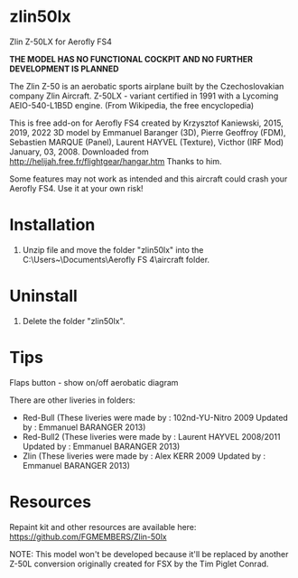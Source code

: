# zlin50lx
Zlin Z-50LX for Aerofly FS4

**THE MODEL HAS NO FUNCTIONAL COCKPIT AND NO FURTHER DEVELOPMENT IS PLANNED**

The Zlin Z-50 is an aerobatic sports airplane built by the Czechoslovakian company Zlin Aircraft. Z-50LX - variant certified in 1991 with a Lycoming AEIO-540-L1B5D engine. (From Wikipedia, the free encyclopedia)

This is free add-on for Aerofly FS4 created by Krzysztof Kaniewski, 2015, 2019, 2022
3D model by Emmanuel Baranger (3D), Pierre Geoffroy (FDM), Sebastien MARQUE (Panel), Laurent HAYVEL (Texture), Victhor (IRF Mod) January, 03, 2008. Downloaded from http://helijah.free.fr/flightgear/hangar.htm
Thanks to him.

 Some features may not work as intended and this aircraft could crash your Aerofly FS4. 
 Use it at your own risk!

# Installation

1. Unzip file and move the folder "zlin50lx" into the C:\Users\~\Documents\Aerofly FS 4\aircraft folder.

# Uninstall

1. Delete the folder "zlin50lx".

# Tips

Flaps button - show on/off aerobatic diagram

There are other liveries in folders:

- Red-Bull		(These liveries were made by : 102nd-YU-Nitro 2009 Updated by : Emmanuel BARANGER 2013) 
- Red-Bull2     (These liveries were made by : Laurent HAYVEL 2008/2011 Updated by : Emmanuel BARANGER 2013)
- Zlin			(These liveries were made by : Alex KERR 2009 Updated by : Emmanuel BARANGER 2013)

# Resources

Repaint kit and other resources are available here: https://github.com/FGMEMBERS/Zlin-50lx

NOTE: This model won't be developed because it'll be replaced by another Z-50L conversion originally created for FSX by the Tim Piglet Conrad.
